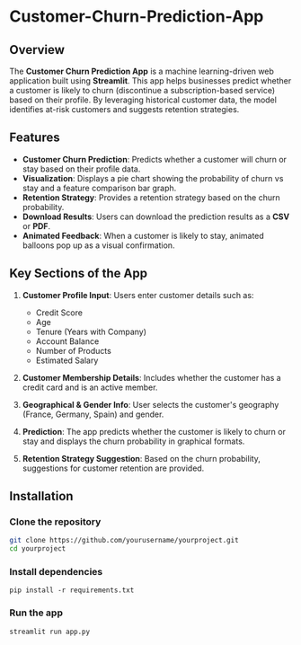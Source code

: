# Customer-Churn-Prediction-App

## Overview

The **Customer Churn Prediction App** is a machine learning-driven web application built using **Streamlit**. This app helps businesses predict whether a customer is likely to churn (discontinue a subscription-based service) based on their profile. By leveraging historical customer data, the model identifies at-risk customers and suggests retention strategies.

## Features

- **Customer Churn Prediction**: Predicts whether a customer will churn or stay based on their profile data.
- **Visualization**: Displays a pie chart showing the probability of churn vs stay and a feature comparison bar graph.
- **Retention Strategy**: Provides a retention strategy based on the churn probability.
- **Download Results**: Users can download the prediction results as a **CSV** or **PDF**.
- **Animated Feedback**: When a customer is likely to stay, animated balloons pop up as a visual confirmation.

## Key Sections of the App

1. **Customer Profile Input**: Users enter customer details such as:
   - Credit Score
   - Age
   - Tenure (Years with Company)
   - Account Balance
   - Number of Products
   - Estimated Salary

2. **Customer Membership Details**: Includes whether the customer has a credit card and is an active member.

3. **Geographical & Gender Info**: User selects the customer's geography (France, Germany, Spain) and gender.

4. **Prediction**: The app predicts whether the customer is likely to churn or stay and displays the churn probability in graphical formats.

5. **Retention Strategy Suggestion**: Based on the churn probability, suggestions for customer retention are provided.

## Installation

### Clone the repository
```bash
git clone https://github.com/yourusername/yourproject.git
cd yourproject
```
### Install dependencies
```
pip install -r requirements.txt
```

### Run the app
```
streamlit run app.py
```
